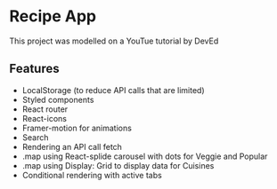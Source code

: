 # Recipe App

This project was modelled on a YouTue tutorial by DevEd

## Features

- LocalStorage (to reduce API calls that are limited)
- Styled components
- React router
- React-icons
- Framer-motion for animations
- Search
- Rendering an API call fetch
- .map using React-splide carousel with dots for Veggie and Popular
- .map using Display: Grid to display data for Cuisines
- Conditional rendering with active tabs
